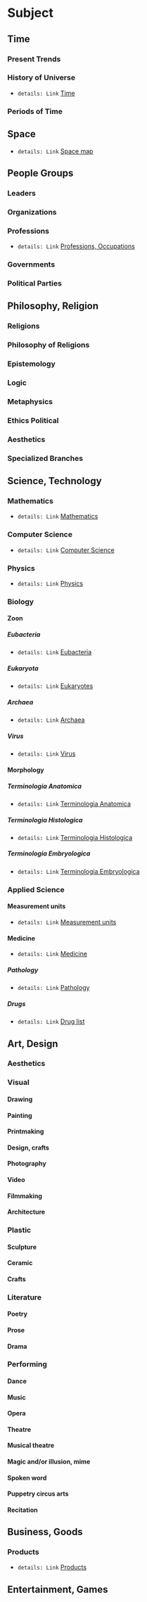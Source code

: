 # Subject 
## Time 

### Present Trends 
### History of Universe 
+ ```details: Link``` [Time](md.html?check=true&url=subject/data/eng/time.md)

### Periods of Time 
## Space
+ ```details: Link``` [Space map](md.html?check=true&url=subject/data/eng/space-map.md)

## People Groups 
### Leaders 
### Organizations 
### Professions
+ ```details: Link``` [Professions, Occupations](md.html?check=true&url=subject/data/eng/professions.md)

### Governments 
### Political Parties 
## Philosophy, Religion 
### Religions 
### Philosophy of Religions 
### Epistemology 
### Logic 
### Metaphysics 
### Ethics Political 
### Aesthetics 
### Specialized Branches 
## Science, Technology 
### Mathematics
+ ```details: Link``` [Mathematics](md.html?check=true&url=subject/data/eng/msc2010.md)

### Computer Science
+ ```details: Link``` [Computer Science](md.html?check=true&url=subject/data/eng/computing.md)

### Physics
+ ```details: Link``` [Physics](md.html?check=true&url=subject/data/eng/aip.md)

### Biology
#### Zoon
##### Eubacteria
+ ```details: Link``` [Eubacteria](md.html?check=true&url=subject/data/eng/bacteria.md)

##### Eukaryota
+ ```details: Link``` [Eukaryotes](md.html?check=true&url=subject/data/eng/eukaryota.md)

##### Archaea
+ ```details: Link``` [Archaea](md.html?check=true&url=subject/data/eng/archaea.md)

##### Virus
+ ```details: Link``` [Virus](md.html?check=true&url=subject/data/eng/viruses.md)


#### Morphology
##### Terminologia Anatomica
+ ```details: Link``` [Terminologia Anatomica](md.html?check=true&url=subject/data/eng/terminologia-anatomica.md)

##### Terminologia Histologica
+ ```details: Link``` [Terminologia Histologica](md.html?check=true&url=subject/data/eng/terminologia-histologica.md)

##### Terminologia Embryologica
+ ```details: Link``` [Terminologia Embryologica](md.html?check=true&url=subject/data/eng/terminologia-embryologica.md)

### Applied Science
#### Measurement units
+ ```details: Link``` [Measurement units](md.html?check=true&url=subject/data/eng/units.md#time)

#### Medicine
+ ```details: Link``` [Medicine](md.html?check=true&url=subject/data/eng/medicine.md)

##### Pathology
+ ```details: Link``` [Pathology](md.html?check=true&url=subject/data/eng/pathology.md)

##### Drugs
+ ```details: Link``` [Drug list](md.html?check=true&url=subject/data/eng/atc.md)

## Art, Design 
### Aesthetics
### Visual
#### Drawing
#### Painting
#### Printmaking
#### Design, crafts
#### Photography
#### Video
#### Filmmaking
#### Architecture

### Plastic
#### Sculpture
#### Ceramic
#### Crafts

### Literature
#### Poetry
#### Prose
#### Drama

### Performing
#### Dance
#### Music
#### Opera
#### Theatre
#### Musical theatre
#### Magic and/or illusion, mime
#### Spoken word
#### Puppetry circus arts
#### Recitation


## Business, Goods 

### Products
+ ```details: Link``` [Products](md.html?check=true&url=subject/data/eng/products.md)

## Entertainment, Games 